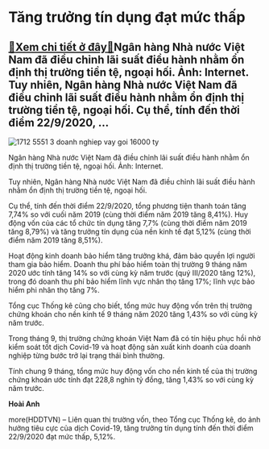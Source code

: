 Tăng trưởng tín dụng đạt mức thấp
=================================

[:gift:Xem chi tiết ở đây:gift:](https://hddtvn.com/tang-truong-tin-dung-dat-muc-thap/)Ngân hàng Nhà nước Việt Nam đã điều chỉnh lãi suất điều hành nhằm ổn định thị trường tiền tệ, ngoại hối. Ảnh: Internet. Tuy nhiên, Ngân hàng Nhà nước Việt Nam đã điều chỉnh lãi suất điều hành nhằm ổn định thị trường tiền tệ, ngoại hối. Cụ thể, tính đến thời điểm 22/9/2020, …
-----------------------------------------------------------------------------------------------------------------------------------------------------------------------------------------------------------------------------------------------------------------------------------





![1712 5551 3 doanh nghiep vay goi 16000 ty](https://haiquanonline.com.vn/stores/news_dataimages/hienntt/092020/29/23/1712_5551_3-doanh-nghiep-vay-goi-16000-ty.jpg?rt=20200930073556 "undefined")


Ngân hàng Nhà nước Việt Nam đã điều chỉnh lãi suất điều hành nhằm ổn định thị trường tiền tệ, ngoại hối. Ảnh: Internet.



Tuy nhiên, Ngân hàng Nhà nước Việt Nam đã điều chỉnh lãi suất điều hành nhằm ổn định thị trường tiền tệ, ngoại hối.


Cụ thể, tính đến thời điểm 22/9/2020, tổng phương tiện thanh toán tăng 7,74% so với cuối năm 2019 (cùng thời điểm năm 2019 tăng 8,41%). Huy động vốn của các tổ chức tín dụng tăng 7,7% (cùng thời điểm năm 2019 tăng 8,79%) và tăng trưởng tín dụng của nền kinh tế đạt 5,12% (cùng thời điểm năm 2019 tăng 8,51%).


Hoạt động kinh doanh bảo hiểm tăng trưởng khá, đảm bảo quyền lợi người tham gia bảo hiểm. Doanh thu phí bảo hiểm toàn thị trường 9 tháng năm 2020 ước tính tăng 14% so với cùng kỳ năm trước (quý III/2020 tăng 12%), trong đó doanh thu phí bảo hiểm lĩnh vực nhân thọ tăng 17%; lĩnh vực bảo hiểm phi nhân thọ tăng 7%.


Tổng cục Thống kê cũng cho biết, tổng mức huy động vốn trên thị trường chứng khoán cho nền kinh tế 9 tháng năm 2020 tăng 1,43% so với cùng kỳ năm trước.


Trong tháng 9, thị trường chứng khoán Việt Nam đã có tín hiệu phục hồi nhờ kiểm soát tốt dịch Covid-19 và hoạt động sản xuất kinh doanh của doanh nghiệp từng bước trở lại trạng thái bình thường.


Tính chung 9 tháng, tổng mức huy động vốn cho nền kinh tế của thị trường chứng khoán ước tính đạt 228,8 nghìn tỷ đồng, tăng 1,43% so với cùng kỳ năm trước.




**Hoài Anh**



more(HDDTVN) – Liên quan thị trường vốn, theo Tổng cục Thống kê, do ảnh hưởng tiêu cực của dịch Covid-19, tăng trưởng tín dụng tính đến thời điểm 22/9/2020 đạt mức thấp, 5,12%.

